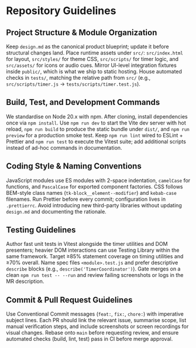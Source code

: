 # Repository Guidelines

## Project Structure & Module Organization
Keep `design.md` as the canonical product blueprint; update it before structural changes land. Place runtime assets under `src/`: `src/index.html` for layout, `src/styles/` for theme CSS, `src/scripts/` for timer logic, and `src/assets/` for icons or audio cues. Mirror UI-level integration fixtures inside `public/`, which is what we ship to static hosting. House automated checks in `tests/`, matching the relative path from `src/` (e.g., `src/scripts/timer.js` → `tests/scripts/timer.test.js`).

## Build, Test, and Development Commands
We standardise on Node 20.x with npm. After cloning, install dependencies once via `npm install`. Use `npm run dev` to start the Vite dev server with hot reload, `npm run build` to produce the static bundle under `dist/`, and `npm run preview` for a production smoke test. Keep `npm run lint` wired to ESLint + Prettier and `npm run test` to execute the Vitest suite; add additional scripts instead of ad-hoc commands in documentation.

## Coding Style & Naming Conventions
JavaScript modules use ES modules with 2-space indentation, `camelCase` for functions, and `PascalCase` for exported component factories. CSS follows BEM-style class names (`tk-block__element--modifier`) and `kebab-case` filenames. Run Prettier before every commit; configuration lives in `.prettierrc`. Avoid introducing new third-party libraries without updating `design.md` and documenting the rationale.

## Testing Guidelines
Author fast unit tests in Vitest alongside the timer utilities and DOM presenters; heavier DOM interactions can use Testing Library within the same framework. Target ≥85% statement coverage on timing utilities and ≥70% overall. Name spec files `<module>.test.js` and prefer descriptive `describe` blocks (e.g., `describe('TimerCoordinator')`). Gate merges on a clean `npm run test -- --run` and review failing screenshots or logs in the MR description.

## Commit & Pull Request Guidelines
Use Conventional Commit messages (`feat:`, `fix:`, `chore:`) with imperative subject lines. Each PR should link the relevant issue, summarise scope, list manual verification steps, and include screenshots or screen recordings for visual changes. Rebase onto `main` before requesting review, and ensure automated checks (build, lint, test) pass in CI before merge approval.
